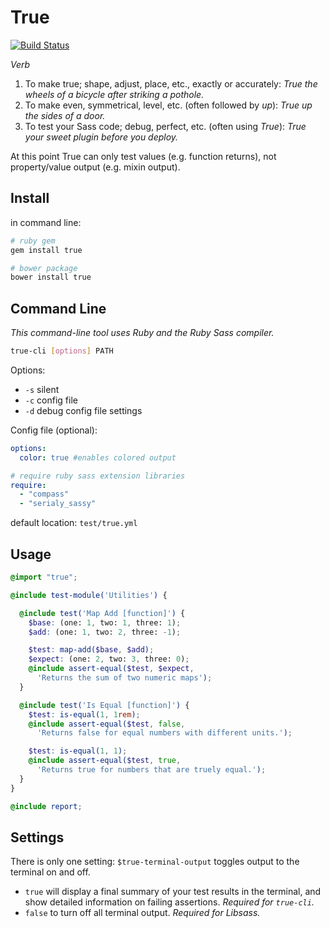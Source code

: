True
====

[![Build Status](https://travis-ci.org/ericam/true.png?branch=master)](https://travis-ci.org/ericam/true)

*Verb*

1. To make true; shape, adjust, place, etc., exactly or accurately:
  *True the wheels of a bicycle after striking a pothole.*
2. To make even, symmetrical, level, etc. (often followed by *up*):
  *True up the sides of a door.*
3. To test your Sass code; debug, perfect, etc. (often using *True*):
  *True your sweet plugin before you deploy.*

At this point
True can only test values (e.g. function returns),
not property/value output (e.g. mixin output).


Install
-------

in command line:

```bash
# ruby gem
gem install true

# bower package
bower install true
```


Command Line
------------

_This command-line tool uses Ruby
and the Ruby Sass compiler._

```bash
true-cli [options] PATH
```

Options:
* `-s` silent
* `-c` config file
* `-d` debug config file settings

Config file (optional):

```yaml
options:
  color: true #enables colored output

# require ruby sass extension libraries
require:
  - "compass"
  - "serialy_sassy"
```

default location: `test/true.yml`


Usage
-----

```scss
@import "true";

@include test-module('Utilities') {

  @include test('Map Add [function]') {
    $base: (one: 1, two: 1, three: 1);
    $add: (one: 1, two: 2, three: -1);

    $test: map-add($base, $add);
    $expect: (one: 2, two: 3, three: 0);
    @include assert-equal($test, $expect,
      'Returns the sum of two numeric maps');
  }

  @include test('Is Equal [function]') {
    $test: is-equal(1, 1rem);
    @include assert-equal($test, false,
      'Returns false for equal numbers with different units.');

    $test: is-equal(1, 1);
    @include assert-equal($test, true,
      'Returns true for numbers that are truely equal.');
  }
}

@include report;
```

Settings
--------

There is only one setting:
`$true-terminal-output`
toggles output to the terminal on and off.

- `true` will display a final summary of your test results in the terminal,
  and show detailed information on failing assertions.
  *Required for `true-cli`.*
- `false` to turn off all terminal output.
  *Required for Libsass.*
